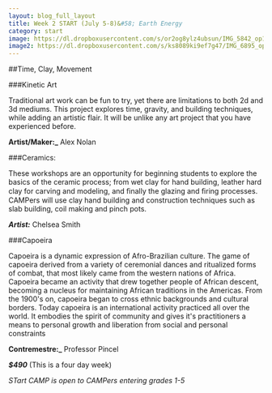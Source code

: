 ```yaml
---
layout: blog_full_layout
title: Week 2 START (July 5-8)&#58; Earth Energy
category: start
image: https://dl.dropboxusercontent.com/s/or2og8ylz4ubsun/IMG_5842_op17.jpg?dl=0
image2: https://dl.dropboxusercontent.com/s/ks8089ki9ef7g47/IMG_6895_op20.jpg?dl=0
---
```


##Time, Clay, Movement 

###Kinetic Art

Traditional art work can be fun to try, yet there are limitations to both 2d and 3d mediums. This project explores time, gravity, and building techniques, while adding an artistic flair. It will be unlike any art project that you have experienced before.

**Artist/Maker:_** Alex Nolan


###Ceramics: 

These workshops are an opportunity for beginning students to explore the basics of the ceramic process; from wet clay for hand building, leather hard clay for carving and modeling, and ﬁnally the glazing and ﬁring processes. CAMPers will use clay hand building and construction techniques such as slab building, coil making and pinch pots. 

**_Artist:_** Chelsea Smith


###Capoeira
 
Capoeira is a dynamic expression of Afro-Brazilian culture. The game of capoeira derived from a variety of ceremonial dances and ritualized forms of combat, that most likely came from the western nations of Africa. Capoeira became an activity that drew together people of African descent, becoming a nucleus for maintaining African traditions in the Americas. From the 1900's on, capoeira began to cross ethnic backgrounds and cultural borders. Today capoeira is an international activity practiced all over the world. It embodies the spirit of community and gives it's practitioners a means to personal growth and liberation from social and personal constraints

**Contremestre:_** Professor Pincel


**_$490_** (This is a four day week)

*STart CAMP is open to CAMPers entering grades 1-5*
